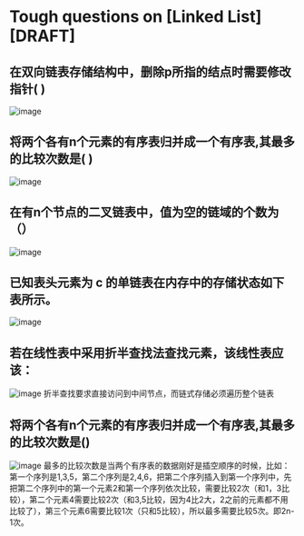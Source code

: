 # Tough questions on [Linked List] [DRAFT]


## 在双向链表存储结构中，删除p所指的结点时需要修改指针( )
![image](https://user-images.githubusercontent.com/14041622/52464204-f372b780-2bb4-11e9-9938-369fbc83d0ab.png)



## 将两个各有n个元素的有序表归并成一个有序表,其最多的比较次数是( )
![image](https://user-images.githubusercontent.com/14041622/52464426-b955e580-2bb5-11e9-84eb-ed70e8ba68c4.png)


## 在有n个节点的二叉链表中，值为空的链域的个数为（）
![image](https://user-images.githubusercontent.com/14041622/52464522-28333e80-2bb6-11e9-924b-6fb8e70374ab.png)


## 已知表头元素为 c 的单链表在内存中的存储状态如下表所示。
![image](https://user-images.githubusercontent.com/14041622/52465043-279ba780-2bb8-11e9-92ca-50373e1c0d91.png)


## 若在线性表中采用折半查找法查找元素，该线性表应该：
![image](https://user-images.githubusercontent.com/14041622/52465284-0be4d100-2bb9-11e9-94f8-27a5d92223b7.png)
折半查找要求直接访问到中间节点，而链式存储必须遍历整个链表


## 将两个各有n个元素的有序表归并成一个有序表,其最多的比较次数是()
![image](https://user-images.githubusercontent.com/14041622/52465302-261eaf00-2bb9-11e9-8f90-31435e782cc8.png)
最多的比较次数是当两个有序表的数据刚好是插空顺序的时候，比如：第一个序列是1,3,5，第二个序列是2,4,6，把第二个序列插入到第一个序列中，先把第二个序列中的第一个元素2和第一个序列依次比较，需要比较2次（和1，3比较），第二个元素4需要比较2次（和3,5比较，因为4比2大，2之前的元素都不用比较了），第三个元素6需要比较1次（只和5比较），所以最多需要比较5次。即2n-1次。
